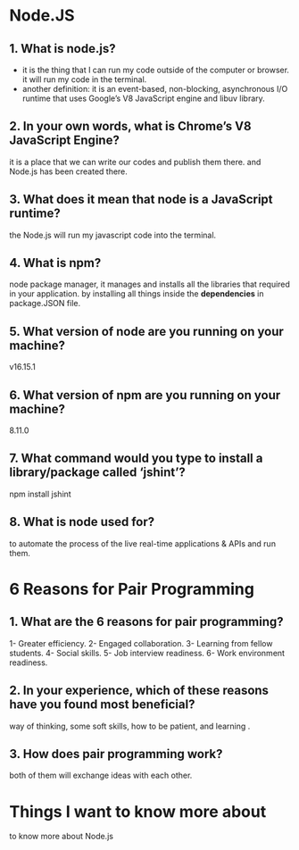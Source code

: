 # Node.JS

## 1. What is node.js?

- it is the thing that I can run my code outside of the computer or browser. it will run my code in the terminal.
- another definition: it is an event-based, non-blocking, asynchronous I/O runtime that uses Google’s V8 JavaScript engine and libuv library.

## 2. In your own words, what is Chrome’s V8 JavaScript Engine?

it is a place that we can write our codes and publish them there. and Node.js has been created there.

## 3. What does it mean that node is a JavaScript runtime?

the Node.js will run my javascript code into the terminal.

## 4. What is npm?

node package manager, it manages and installs all the libraries that required in your application. by installing all things inside the **dependencies** in package.JSON file.

## 5. What version of node are you running on your machine?

v16.15.1

## 6. What version of npm are you running on your machine?

8.11.0

## 7. What command would you type to install a library/package called ‘jshint’?

npm install jshint

## 8. What is node used for?

to automate the process of the live real-time applications & APIs and run them.

# 6 Reasons for Pair Programming

## 1. What are the 6 reasons for pair programming?

1- Greater efficiency.
2- Engaged collaboration.
3- Learning from fellow students.
4- Social skills.
5- Job interview readiness.
6- Work environment readiness.

## 2. In your experience, which of these reasons have you found most beneficial?

way of thinking, some soft skills, how to be patient, and learning .

## 3. How does pair programming work?

both of them will exchange ideas with each other. 

# Things I want to know more about

to know more about Node.js